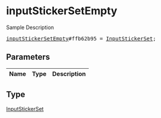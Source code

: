 # inputStickerSetEmpty

Sample Description

<pre>
<a href="../constructor/inputStickerSetEmpty.md">inputStickerSetEmpty</a>#ffb62b95 = <a href="../type/InputStickerSet.md">InputStickerSet</a>;
</pre>

## Parameters

| Name | Type | Description |
|------|:----:|-------------|

## Type

[InputStickerSet](../type/InputStickerSet.md)
